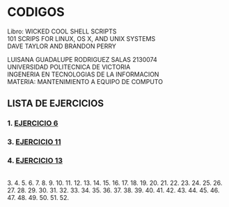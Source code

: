 # **CODIGOS** 
Libro: WICKED COOL SHELL SCRIPTS 
<br>
101 SCRIPS FOR LINUX, OS X, AND UNIX SYSTEMS 
<br>
DAVE TAYLOR AND BRANDON PERRY 
<br>

LUISANA GUADALUPE RODRIGUEZ SALAS 2130074
<br>
UNIVERSIDAD POLITECNICA DE VICTORIA 
<br>
INGENERIA EN TECNOLOGIAS DE LA INFORMACION
<br>
MATERIA: MANTENIMIENTO A EQUIPO DE COMPUTO 
<br>

## **LISTA DE EJERCICIOS** 
### 1. [**EJERCICIO 6**](https://github.com/SPM-UPVictoria/test-git-2130074/blob/main/codigos/Ejercicio6/ejercicio6.md)
### 3. [**EJERCICIO 11**](https://github.com/SPM-UPVictoria/test-git-2130074/blob/main/codigos/ejercicio11/ejercicio11.md)
### 4. [**EJERCICIO 13**](https://github.com/SPM-UPVictoria/test-git-2130074/blob/main/codigos/ejercicio13/ejercicio13.md)
<br>
3. 
4. 
5.
6.
7.
8.
9.
10.
11.
12.
13.
14.
15.
16.
17.
18.
19.
20.
21.
22.
23.
24.
25.
26.
27.
28.
29.
30.
31.
32.
33.
34.
35.
36.
37.
38.
39.
40.
41.
42.
43.
44.
45.
46.
47.
48.
49.
50.
51.
52. 

